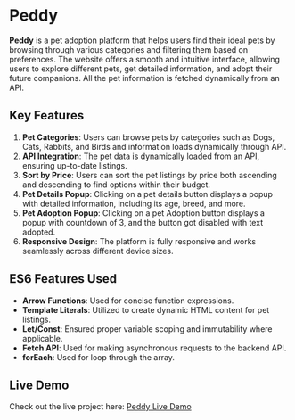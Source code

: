 # Peddy

**Peddy** is a pet adoption platform that helps users find their ideal pets by browsing through various categories and filtering them based on preferences. The website offers a smooth and intuitive interface, allowing users to explore different pets, get detailed information, and adopt their future companions. All the pet information is fetched dynamically from an API.

## Key Features

1. **Pet Categories**: Users can browse pets by categories such as Dogs, Cats, Rabbits, and Birds and information loads dynamically through API.
2. **API Integration**: The pet data is dynamically loaded from an API, ensuring up-to-date listings.
3. **Sort by Price**: Users can sort the pet listings by price both ascending and descending to find options within their budget.
4. **Pet Details Popup**: Clicking on a pet details button displays a popup with detailed information, including its age, breed, and more.
5. **Pet Adoption Popup**: Clicking on a pet Adoption button displays a popup with countdown of 3, and the button got disabled with text adopted.
5. **Responsive Design**: The platform is fully responsive and works seamlessly across different device sizes.

## ES6 Features Used

- **Arrow Functions**: Used for concise function expressions.
- **Template Literals**: Utilized to create dynamic HTML content for pet listings.
- **Let/Const**: Ensured proper variable scoping and immutability where applicable.
- **Fetch API**: Used for making asynchronous requests to the backend API.
- **forEach**: Used for loop through the array.

## Live Demo

Check out the live project here: [Peddy Live Demo](https://peddy-your-loving-pet.netlify.app/)
